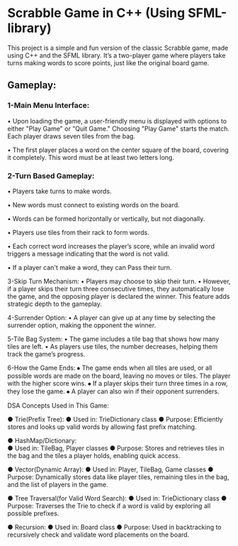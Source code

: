 # Scrabble Game in C++ (Using SFML-library)
This project is a simple and fun version of the classic Scrabble game, made using C++ and the SFML library. It’s a two-player game where players take turns making words to score points, just like the original board game.

## Gameplay:
### 1-Main Menu Interface:
  •	Upon loading the game, a user-friendly menu is displayed with options to either "Play Game" or "Quit Game." Choosing "Play Game" starts the match. Each player draws seven tiles from the bag.
  
  •	The first player places a word on the center square of the board, covering it completely. This word must be at least two letters long.


### 2-Turn Based Gameplay:
  •	Players take turns to make words. 
  
  •	New words must connect to existing words on the board. 
  
  •	Words can be formed horizontally or vertically, but not diagonally. 
  
  •	Players use tiles from their rack to form words. 
  
  •	Each correct word increases the player’s score, while an invalid word triggers a message indicating that the word is not valid.
  
  •	 If a player can't make a word, they can Pass their turn.



3-Skip Turn Mechanism:
•	Players may choose to skip their turn. 
•	However, if a player skips their turn three consecutive times, they automatically lose the game, and the opposing player is declared the winner. This feature adds strategic depth to the gameplay.

4-Surrender Option:
•	A player can give up at any time by selecting the surrender option, making the opponent the winner.

5-Tile Bag System:
•	The game includes a tile bag that shows how many tiles are left.
•	 As players use tiles, the number decreases, helping them track the game’s progress.

6-How the Game Ends:
⦁         The game ends when all tiles are used, or all possible words are made on the board,   leaving no moves or tiles. The player with the higher score wins.
⦁	If a player skips their turn three times in a row, they lose the game.
⦁	A player can also win if their opponent surrenders.

DSA Concepts Used in This Game:

●	Trie(Prefix Tree): 
●	Used in: TrieDictionary class
●	Purpose: Efficiently stores and looks up valid words by allowing fast prefix matching.

●	HashMap/Dictionary:            
●	Used in: TileBag, Player classes
●	Purpose: Stores and retrieves tiles in the bag and the tiles a player holds, enabling quick access.

●	Vector(Dynamic Array): 
●	Used in: Player, TileBag, Game classes
●	Purpose: Dynamically stores data like player tiles, remaining tiles in the bag, and the list of players in the game.

●	Tree Traversal(for Valid Word Search): 
●	Used in: TrieDictionary class
●	Purpose: Traverses the Trie to check if a word is valid by exploring all possible prefixes.

●	Recursion: 
●	Used in: Board class
●	Purpose: Used in backtracking to recursively check and validate word placements on the board.


